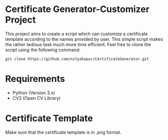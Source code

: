 # Certificate Generator-Customizer Project
This project aims to create a script which can customize a certificate template according to the names provided by user. This simple script makes the rather tedious task much more time efficient. 
Feel free to clone the script using the following command: 
```
git clone https://github.com/nityakapur/CertificateGenerator.git
```
# Requirements
- Python (Version 3.x)
- CV2 (Open CV Library)

# Certificate Template
Make sure that the certificate template is in .png format.
